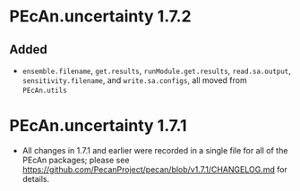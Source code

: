 # PEcAn.uncertainty 1.7.2

## Added

* `ensemble.filename`, `get.results`, `runModule.get.results`, `read.sa.output`, `sensitivity.filename`,
    and `write.sa.configs`, all moved from `PEcAn.utils`

# PEcAn.uncertainty 1.7.1

* All changes in 1.7.1 and earlier were recorded in a single file for all of the PEcAn packages; please see
https://github.com/PecanProject/pecan/blob/v1.7.1/CHANGELOG.md for details.